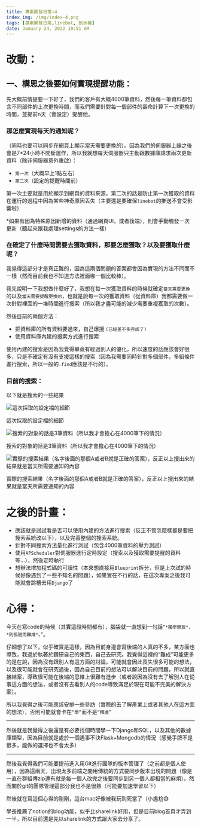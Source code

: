 ```yaml
---
title: 專案開發日常—4
index_img: /img/index-4.png
tags: [專案開發日常,linebot, 飲水機]
date: January 24, 2022 10:51 AM
---
```

# 改動：

## 一、構思之後要如何實現提醒功能：

先大概前情提要一下好了，我們的客戶有大概4000筆資料，然後每一筆資料都包含不同部件的上次更換時間，而我們需要針對每一個部件的壽命計算下一次更換的時間，並提前n天（會設定）提醒他。

### 那怎麼實現每天的通知呢？

（同時也要可以同步在網頁上顯示當天需要更換的）。因為我們的伺服器上線之後會是7*24小時不間斷運作，所以我就想每天伺服器只主動跟數據庫請求兩次更新資料（除非伺服器意外重啟）：

- `第一次`（大概早上1點左右）
- `第二次`（設定的提醒時間前）

第一次主要就是用於顯示到網頁的資料來源，第二次的話是防止第一次獲取的資料在運行的過程中因為某些神奇原因丟失（主要還是要確保`linebot`的推送不會受影響啦）

*如果有因為特殊原因新增的資料（通過網頁UI，或者後端），則會手動觸發一次更新（聽起來跟我處理settings的方法一樣）

### 在確定了什麼時間需要去獲取資料，那要怎麼獲取？以及要獲取什麼呢？

我覺得這部分才是真正難的，因為這兩個問題的答案都會因為實現的方法不同而不一樣（然而目前我也不知道方法裡面哪一個比較棒）。

我先說明一下我想做什麼好了，我想在每一次獲取資料的時候就確定`當天需要更換`的以及`當天需要提醒更換的`，也就是說每一次的獲取資料（從資料庫）我都需要做一次針對裡面的一堆時間進行搜索（所以我才盡可能的減少需要重複獲取的次數）。

然後目前的兩個方法：

- 把資料庫的所有資料要過來，自己爆搜 `(已經差不多完成了)`
- 使用資料庫內建的搜索方式進行搜索

使用內建的搜索是因為我覺得畢竟有經過別人的優化，所以速度的話應該會好很多，只是不確定有沒有支援這樣的搜索（因為我需要同時針對多個部件，多組條件進行搜索，所以一般的`.find`應該是不行的）。

### 目前的搜索：

以下就是搜索的一些結果

![這次採取的設定檔的細節](https://file.notion.so/f/f/3d4ddc10-b94b-4393-9bc5-f0995b289c37/d1c43139-244b-4c03-9fc8-d8de1eb441cd/%E6%88%AA%E5%9C%96_2022-01-24_%E4%B8%8B%E5%8D%8811.11.27.png?id=c20aea9c-d633-4839-8202-12b0aeaabaec&table=block&spaceId=3d4ddc10-b94b-4393-9bc5-f0995b289c37&expirationTimestamp=1719064800000&signature=HEv4cppwUXeMcKjhc1ddAo0FdJ7ewk_HbNxkRD5MPtA&downloadName=%E6%88%AA%E5%9C%96+2022-01-24+%E4%B8%8B%E5%8D%8811.11.27.png)



這次採取的設定檔的細節

![搜索的對象的話是3筆資料（所以我才會擔心在4000筆下的情況）](https://file.notion.so/f/f/3d4ddc10-b94b-4393-9bc5-f0995b289c37/64e779db-518c-489e-9f1f-93bd08bd3238/%E6%88%AA%E5%9C%96_2022-01-24_%E4%B8%8B%E5%8D%8811.12.16.png?id=f752043b-d35a-4ef2-bd21-757392766502&table=block&spaceId=3d4ddc10-b94b-4393-9bc5-f0995b289c37&expirationTimestamp=1719064800000&signature=FZSPAWCvx03kG-8HzppWLBQxZQMXKFdatkAzprdNojA&downloadName=%E6%88%AA%E5%9C%96+2022-01-24+%E4%B8%8B%E5%8D%8811.12.16.png)

搜索的對象的話是3筆資料（所以我才會擔心在4000筆下的情況）

![實際的搜索結果（名字後面的那個A或者B就是正確的答案），反正以上搜出來的結果就是當天所需要通知的內容](https://www.notion.so/image/https%3A%2F%2Fs3-us-west-2.amazonaws.com%2Fsecure.notion-static.com%2F7da57653-ba09-419b-845a-317cec5a9e65%2F%E6%88%AA%E5%9C%96_2022-01-24_%E4%B8%8B%E5%8D%8811.10.47.png?table=block&id=4fde877e-1bc7-4d20-9a20-67479a1fef20&spaceId=3d4ddc10-b94b-4393-9bc5-f0995b289c37&width=2000&userId=08c06fbd-f6d9-4927-891e-59852799362b&cache=v2)

實際的搜索結果（名字後面的那個A或者B就是正確的答案），反正以上搜出來的結果就是當天所需要通知的內容

# 之後的計畫：

- 應該就是試試看是否可以使用內建的方法進行搜索（反正不管怎麼樣都是要把搜索系統改以下），以及完善整個的搜索系統。
- 針對不同搜索方法量化進行測試（包含4000筆資料的壓力測試）
- 使用`APScheduler`對伺服器進行定時設定（搜索以及獲取需要提醒的資料等...），然後定時執行
- 想辦法增加程式碼的可讀性（本來想直接用`Blueprint`拆分，但是上次試的時候好像遇到了一些不知名的問題），如果實在不行的話，在這次專案之後我可能就會跳槽去用`Django`了

# 心得：

今天在寫code的時候（其實這段時間都有），腦袋就一直想到一句話`“*獨學無友*，*則孤陋而難成*。”`。

仔細想了以下，似乎確實是這樣，因為目前身邊會寫後端的人真的不多，某方面也導致，我過於執著於鑽研自己的東西，自己去研究。我覺得這裡的“難成”可能更多的是在說，因為沒有跟別人有這方面的討論，可能就會因此喪失很多可能的想法，以及很可能就會在研究過後，因為自己目前的想法可以解決目前的問題，所以就直接結案，導致很可能在後端的思維上很難有進步（或者說因為沒有去了解別人在從事這方面的想法，或者沒有去看別人的code導致滿足於現在可能不完美的解決方案）。

所以我覺得之後可能應該安排一些參訪（實際的去了解產業上或者其他人在這方面的想法），否則可能就會卡在`“學”`而不是`“精進”`

---

然後就是我覺得之後還是有必要找個時間學一下Django和SQL，以及其他的數據庫類型，因為目前就是處於一個遇事不決Flask+Mongodb的情況（感覺手牌不是很多，能做的選擇也不會太多）

---

然後我覺得我們可能要提前進入用Git進行團隊的版本管理了（之前都是個人使用），因為這兩天，出現太多前端之間用傳統的方式要同步版本出現的問題（像是一直在群組傳zip還有就是每一個人改完之後要同步到另一個人都相當的麻煩）。然而關於git的團隊管理這部分我也不是很熟（可能要加速學習以下）

然後就在寫這個心得的剛剛，這台mac好像被我玩到死當了（小尷尬😅

學長推薦了notion的blog功能，似乎比sharelink好用，但是目前blog首頁才弄到一半，所以目前還是先以sharelink的方式跟大家去分享了。